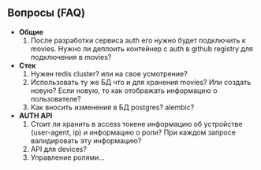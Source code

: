
## Вопросы (FAQ)

- **Общие**
    1. После разработки сервиса auth его нужно будет подключить к movies. Нужно ли деплоить контейнер с auth в github registry для подключения в movies?
- **Стек**
    1. Нужен redis cluster? или на свое усмотрение?
    2. Использовать ту же БД что и для хранения movies? Или создать новую? Если новую, то как отображать информацию о пользователе?
    3. Как вносить изменения в БД postgres? alembic?
- **AUTH API**
    1. Стоит ли хранить в access токене информацию об устройстве (user-agent, ip) и информацию о роли?
        При каждом запросе валидировать эту информацию?
    2. API для devices?
    3. Управление ролями...
    
